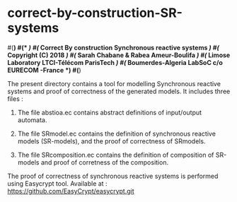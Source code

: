 # correct-by-construction-SR-systems
#(**************************************************************************)
#(*                                                                        *)
#(*  Correct By construction Synchronous reactive systems                  *)
#(*  Copyright (C) 2018                                                    *)
#(*  Sarah Chabane               &   Rabea Ameur-Boulifa                   *)
#(*  Limose Laboratory               LTCI-Télécom ParisTech                *)
#(*  Boumerdes-Algeria               LabSoC c/o EURECOM -France            *)
#(**************************************************************************)


The present directory contains a tool for modelling Synchronous reactive systems and proof of 
correctness of the generated models. It includes three files : 

1. The file abstioa.ec contains abstract definitions of input/output automata. 

2. The file SRmodel.ec contains the definition of synchronous reactive models (SR-models), and 
the proof of correctness of SRmodels.

3. The file SRcomposition.ec contains the definition of composition of SR-models and proof of 
corretness of the composition.

The proof of correctness of synchronous reactive systems  is performed using Easycrypt tool. 
Available at : https://github.com/EasyCrypt/easycrypt.git
   
